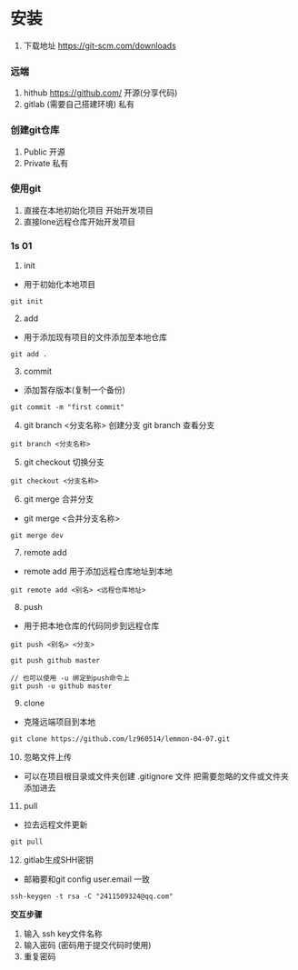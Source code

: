# 安装
1. 下载地址 https://git-scm.com/downloads

### 远端
1. hithub https://github.com/  开源(分享代码)
2. gitlab (需要自己搭建环境)  私有

### 创建git仓库
1. Public 开源
2. Private 私有

### 使用git 
1. 直接在本地初始化项目 开始开发项目
2. 直接lone远程仓库开始开发项目

### 1s 01
1. init
- 用于初始化本地项目
```
git init
```
2. add
- 用于添加现有项目的文件添加至本地仓库
```
git add .
```
3. commit
- 添加暂存版本(复制一个备份)
```
git commit -m "first commit"
```
4. git branch <分支名称> 创建分支  git branch 查看分支
```
git branch <分支名称>
```
5. git checkout 切换分支
```
git checkout <分支名称>
```
6. git merge 合并分支
- git merge <合并分支名称>
```
git merge dev
```
7. remote add
- remote add 用于添加远程仓库地址到本地
```
git remote add <别名> <远程仓库地址>
```
8. push
- 用于把本地仓库的代码同步到远程仓库
```
git push <别名> <分支>

git push github master

// 也可以使用 -u 绑定到push命令上
git push -u github master
```
9. clone
- 克隆远端项目到本地
```
git clone https://github.com/lz960514/lemmon-04-07.git
```
10. 忽略文件上传
- 可以在项目根目录或文件夹创建 .gitignore 文件 把需要忽略的文件或文件夹添加进去
11. pull
- 拉去远程文件更新
```
git pull
```
12. gitlab生成SHH密钥
- 邮箱要和git config user.email 一致
```
ssh-keygen -t rsa -C "2411509324@qq.com"
```
**交互步骤**
1. 输入 ssh key文件名称
2. 输入密码 (密码用于提交代码时使用)
3. 重复密码